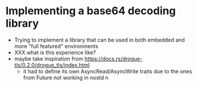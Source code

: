 # Implementing a base64 decoding library

* Trying to implement a library that can be used in both embedded and more "full featured" environments
* XXX what is this experience like?
* maybe take inspiration from https://docs.rs/drogue-tls/0.2.0/drogue_tls/index.html
    * it had to define its own AsyncRead/AsyncWrite traits due to the ones from Future not working in nostd
n